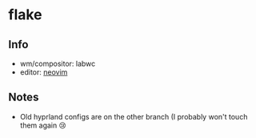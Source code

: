 # flake

## Info

- wm/compositor: labwc
- editor: [neovim](https://github.com/kewin-y/nvim-kewin)

## Notes

- Old hyprland configs are on the other branch (I probably won't touch them again 😢
